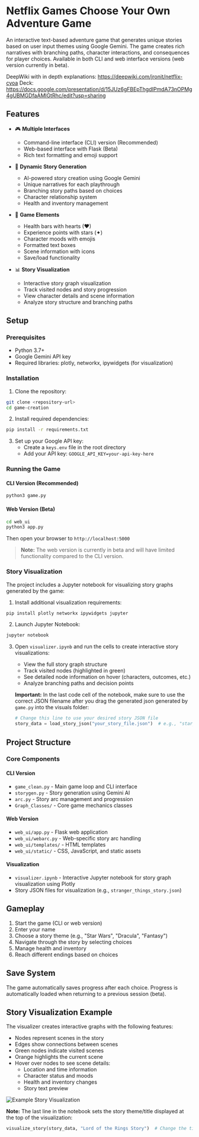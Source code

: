 # Netflix Games Choose Your Own Adventure Game

An interactive text-based adventure game that generates unique stories based on user input themes using Google Gemini. The game creates rich narratives with branching paths, character interactions, and consequences for player choices. Available in both CLI and web interface versions (web version currently in beta).

DeepWiki with in depth explanations: https://deepwiki.com/jronit/netflix-cyoa
Deck: https://docs.google.com/presentation/d/15JUz6gFBEpThgdIPmdA73nOPMg4gUBMGDfaAMlGtRhc/edit?usp=sharing 

## Features

- 🎮 **Multiple Interfaces**
  - Command-line interface (CLI) version (Recommended)
  - Web-based interface with Flask (Beta)
  - Rich text formatting and emoji support

- 📖 **Dynamic Story Generation**
  - AI-powered story creation using Google Gemini
  - Unique narratives for each playthrough
  - Branching story paths based on choices
  - Character relationship system
  - Health and inventory management

- 🎯 **Game Elements**
  - Health bars with hearts (♥)
  - Experience points with stars (✦)
  - Character moods with emojis
  - Formatted text boxes
  - Scene information with icons
  - Save/load functionality
  
- 📊 **Story Visualization**
  - Interactive story graph visualization
  - Track visited nodes and story progression
  - View character details and scene information
  - Analyze story structure and branching paths

## Setup

### Prerequisites
- Python 3.7+
- Google Gemini API key
- Required libraries: plotly, networkx, ipywidgets (for visualization)

### Installation

1. Clone the repository:
```bash
git clone <repository-url>
cd game-creation
```

2. Install required dependencies:
```bash
pip install -r requirements.txt
```

3. Set up your Google API key:
   - Create a `keys.env` file in the root directory
   - Add your API key: `GOOGLE_API_KEY=your-api-key-here`

### Running the Game

#### CLI Version (Recommended)
```bash
python3 game.py
```

#### Web Version (Beta)
```bash
cd web_ui
python3 app.py
```
Then open your browser to `http://localhost:5000`

> **Note:** The web version is currently in beta and will have limited functionality compared to the CLI version.

### Story Visualization

The project includes a Jupyter notebook for visualizing story graphs generated by the game:

1. Install additional visualization requirements:
```bash
pip install plotly networkx ipywidgets jupyter
```

2. Launch Jupyter Notebook:
```bash
jupyter notebook
```

3. Open `visualizer.ipynb` and run the cells to create interactive story visualizations:
   - View the full story graph structure
   - Track visited nodes (highlighted in green)
   - See detailed node information on hover (characters, outcomes, etc.)
   - Analyze branching paths and decision points

   **Important:** In the last code cell of the notebook, make sure to use the correct JSON filename after you drag the generated json generated by `game.py` into the visuals folder:
   ```python
   # Change this line to use your desired story JSON file
   story_data = load_story_json("your_story_file.json")  # e.g., "star_wars_story.json"
   ```
   

## Project Structure

### Core Components

#### CLI Version
- `game_clean.py` - Main game loop and CLI interface
- `storygen.py` - Story generation using Gemini AI
- `arc.py` - Story arc management and progression
- `Graph_Classes/` - Core game mechanics classes

#### Web Version
- `web_ui/app.py` - Flask web application
- `web_ui/webarc.py` - Web-specific story arc handling
- `web_ui/templates/` - HTML templates
- `web_ui/static/` - CSS, JavaScript, and static assets

#### Visualization
- `visualizer.ipynb` - Interactive Jupyter notebook for story graph visualization using Plotly
- Story JSON files for visualization (e.g., `stranger_things_story.json`)

## Gameplay

1. Start the game (CLI or web version)
2. Enter your name
3. Choose a story theme (e.g., "Star Wars", "Dracula", "Fantasy")
4. Navigate through the story by selecting choices
5. Manage health and inventory
6. Reach different endings based on choices

## Save System

The game automatically saves progress after each choice. Progress is automatically loaded when returning to a previous session (beta).

## Story Visualization Example

The visualizer creates interactive graphs with the following features:
- Nodes represent scenes in the story
- Edges show connections between scenes
- Green nodes indicate visited scenes
- Orange highlights the current scene
- Hover over nodes to see scene details:
  - Location and time information
  - Character status and moods
  - Health and inventory changes
  - Story text preview

![Example Story Visualization](https://via.placeholder.com/800x500?text=Story+Visualization+Example)

**Note:** The last line in the notebook sets the story theme/title displayed at the top of the visualization:
```python
visualize_story(story_data, "Lord of the Rings Story")  # Change the title to match your story theme
```
